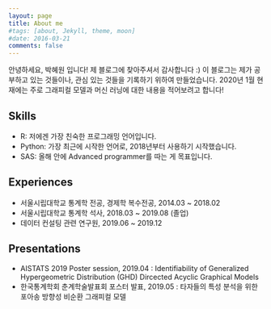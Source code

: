 ```yaml
---
layout: page
title: About me
#tags: [about, Jekyll, theme, moon]
#date: 2016-03-21
comments: false
---
```


안녕하세요, 박혜원 입니다! 제 블로그에 찾아주셔서 감사합니다 :) 이 블로그는 제가 공부하고 있는 것들이나, 관심 있는 것들을 기록하기 위하여 만들었습니다. 2020년 1월 현재에는 주로 그래피컬 모델과 머신 러닝에 대한 내용을 적어보려고 합니다!      

## Skills
* R: 저에겐 가장 친숙한 프로그래밍 언어입니다.
* Python: 가장 최근에 시작한 언어로, 2018년부터 사용하기 시작했습니다.
* SAS: 올해 안에 Advanced programmer를 따는 게 목표입니다.

## Experiences
* 서울시립대학교 통계학 전공, 경제학 복수전공, 2014.03 ~ 2018.02
* 서울시립대학교 통계학 석사, 2018.03 ~ 2019.08 (졸업)
* 데이터 컨설팅 관련 연구원, 2019.06 ~ 2019.12

## Presentations
* AISTATS 2019 Poster session, 2019.04 : Identifiability of Generalized Hypergeometric Distribution (GHD) Dircected Acyclic Graphical Models
* 한국통계학회 춘계학술발표회 포스터 발표, 2019.05 : 타자들의 특성 분석을 위한 포아송 방향성 비순환 그래피컬 모델
